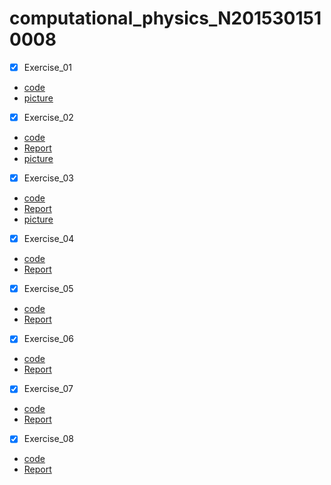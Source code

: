# computational_physics_N2015301510008
- [x] Exercise_01
* [code](http://note.youdao.com/noteshare?id=f09e0ad8c208be6811a402319e917244)
* [picture](https://github.com/ShinetingChu/computational_physics_N2015301510008/blob/master/The%20first%20work.PNG)
- [x] Exercise_02
* [code](http://note.youdao.com/noteshare?id=4682f121858a57c6a64b77481988c975)
* [Report](http://www.jianshu.com/p/7a7ad1ef253a)
* [picture](https://github.com/ShinetingChu/computational_physics_N2015301510008/blob/master/The%20second%20work.PNG)
- [x] Exercise_03
* [code](http://note.youdao.com/noteshare?id=88d111a9e66c8a98de6df622208fc105)
* [Report](http://note.youdao.com/noteshare?id=ccb9ce24d2fa093077fad092174e217c)
* [picture](https://github.com/ShinetingChu/computational_physics_N2015301510008/blob/master/The%20third%20work.png)
- [x] Exercise_04
* [code](http://note.youdao.com/noteshare?id=24a20686892b71f9e13103faf8f786fa)
* [Report](http://note.youdao.com/noteshare?id=083a8d3fe0de7513fc677da0c4461646)
- [x] Exercise_05
* [code](http://note.youdao.com/noteshare?id=60d2b7d09f85f126342863322b8a8e47)
* [Report](http://note.youdao.com/noteshare?id=b429ed55732137c4eaf2441ec30b9882)
- [x] Exercise_06
* [code](http://note.youdao.com/noteshare?id=57e39e2028238204a9e29bdf95eb7117)
* [Report](http://note.youdao.com/noteshare?id=f2c5d7f7eff267610a09133c70e9509b)
- [x] Exercise_07
* [code](http://note.youdao.com/noteshare?id=4bdc88e276617e8a20a9a5920a829598)
* [Report](http://note.youdao.com/noteshare?id=adfb9ac89f077de6d3b4e56a93ef1053)
- [x] Exercise_08
* [code](http://note.youdao.com/noteshare?id=4f42bbab3b4cd5d1ab42d374c8e6bca4)
* [Report](http://note.youdao.com/noteshare?id=cbf768fd50c462492ba87d4d5c0ed974)


